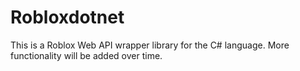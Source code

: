 # Robloxdotnet

This is a Roblox Web API wrapper library for the C# language. 
More functionality will be added over time. 
